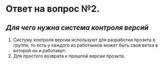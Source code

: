 # Ответ на вопрос №2. 

## *Для чего нужна система контроля версий*

1. Систуму контроля версии используют для разработки проэкта в группе, то есть у каждого из работников может быть своя ветка в которой он и работаерт.
2. Для простого возврата к прошлой версии проэкта. 
